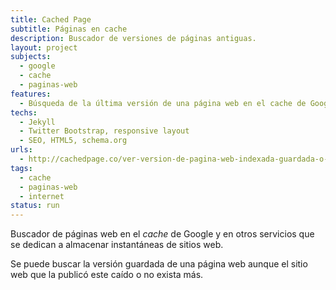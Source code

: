 ```yaml
---
title: Cached Page
subtitle: Páginas en cache
description: Buscador de versiones de páginas antiguas.
layout: project
subjects:
  - google
  - cache
  - paginas-web
features:
  - Búsqueda de la última versión de una página web en el cache de Google y en el Archivo de Internet
techs:
  - Jekyll
  - Twitter Bootstrap, responsive layout
  - SEO, HTML5, schema.org
urls:
  - http://cachedpage.co/ver-version-de-pagina-web-indexada-guardada-o-archivada
tags: 
  - cache
  - paginas-web
  - internet
status: run
---
```


Buscador de páginas web en el _cache_ de Google y en otros servicios
que se dedican a almacenar instantáneas de sitios web. 

Se puede buscar la versión guardada de una página web aunque el sitio
web que la publicó este caído o no exista más.
